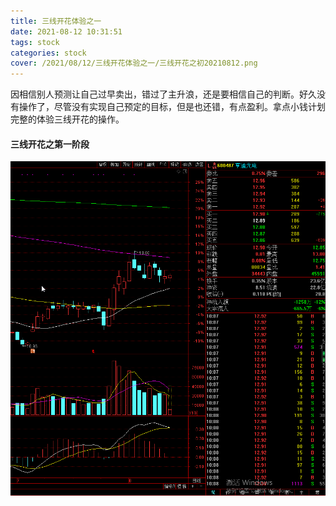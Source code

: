 ```yaml
---
title: 三线开花体验之一
date: 2021-08-12 10:31:51
tags: stock
categories: stock
cover: /2021/08/12/三线开花体验之一/三线开花之初20210812.png
---
```


因相信别人预测让自己过早卖出，错过了主升浪，还是要相信自己的判断。好久没有操作了，尽管没有实现自己预定的目标，但是也还错，有点盈利。拿点小钱计划完整的体验三线开花的操作。

<!--more-->

#### 三线开花之第一阶段

![img](/images/三线开花之初20210812.png)

